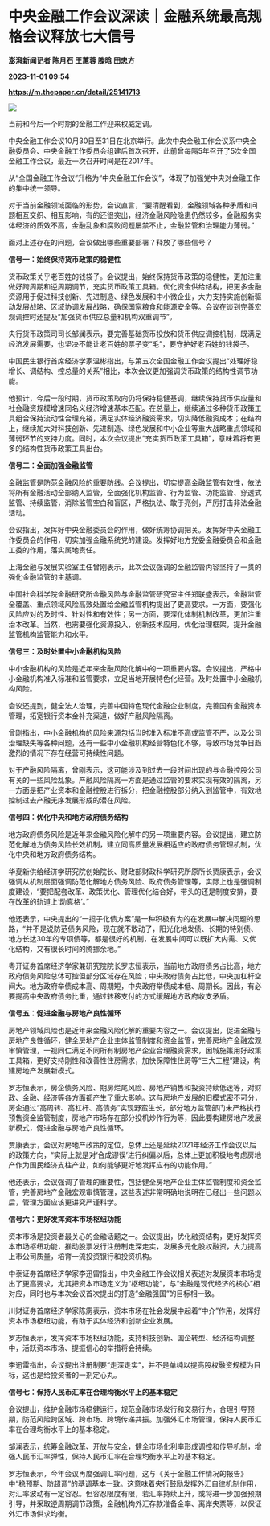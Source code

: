 # 中央金融工作会议深读｜金融系统最高规格会议释放七大信号
**澎湃新闻记者 陈月石 王蕙蓉 滕晗 田忠方**

**2023-11-01 09:54**

**https://m.thepaper.cn/detail/25141713**

![](https://imagecloud.thepaper.cn/thepaper/image/276/509/120.jpeg)

当前和今后一个时期的金融工作迎来权威定调。

中央金融工作会议10月30日至31日在北京举行。此次中央金融工作会议系中央金融委员会、中央金融工作委员会组建后首次召开，此前曾每隔5年召开了5次全国金融工作会议，最近一次召开时间是在2017年。

从“全国金融工作会议”升格为“中央金融工作会议”，体现了加强党中央对金融工作的集中统一领导。

对于当前金融领域面临的形势，会议直言，“要清醒看到，金融领域各种矛盾和问题相互交织、相互影响，有的还很突出，经济金融风险隐患仍然较多，金融服务实体经济的质效不高，金融乱象和腐败问题屡禁不止，金融监管和治理能力薄弱。”

面对上述存在的问题，会议做出哪些重要部署？释放了哪些信号？

**信号一：始终保持货币政策的稳健性**

货币政策关乎老百姓的钱袋子。会议提出，始终保持货币政策的稳健性，更加注重做好跨周期和逆周期调节，充实货币政策工具箱。优化资金供给结构，把更多金融资源用于促进科技创新、先进制造、绿色发展和中小微企业，大力支持实施创新驱动发展战略、区域协调发展战略，确保国家粮食和能源安全等。会议在谈到完善宏观调控时还提及“加强货币供应总量和机构双重调节”。

央行货币政策司司长邹澜表示，要完善基础货币投放和货币供应调控机制，既满足经济发展需要，也坚决不能让老百姓的票子变“毛”，要守护好老百姓的钱袋子。

中国民生银行首席经济学家温彬指出，与第五次全国金融工作会议提出“处理好稳增长、调结构、控总量的关系”相比，本次会议更加强调货币政策的结构性调节功能。

他预计，今后一段时期，货币政策取向仍将保持稳健基调，继续保持货币供应量和社会融资规模增速同名义经济增速基本匹配。在总量上，继续通过多种货币政策工具组合保持流动性合理充裕，满足实体经济融资需求，切实降低融资成本；在结构上，继续加大对科技创新、先进制造、绿色发展和中小企业等重大战略重点领域和薄弱环节的支持力度。同时，本次会议提出“充实货币政策工具箱”，意味着将有更多的结构性货币政策工具出台。

**信号二：全面加强金融监管**

金融监管是防范金融风险的重要防线。会议提出，切实提高金融监管有效性，依法将所有金融活动全部纳入监管，全面强化机构监管、行为监管、功能监管、穿透式监管、持续监管，消除监管空白和盲区，严格执法、敢于亮剑，严厉打击非法金融活动。

会议指出，发挥好中央金融委员会的作用，做好统筹协调把关。发挥好中央金融工作委员会的作用，切实加强金融系统党的建设。发挥好地方党委金融委员会和金融工委的作用，落实属地责任。

上海金融与发展实验室主任曾刚表示，此次会议强调的金融监管内容坚持了一贯的强化金融监管的主基调。

中国社会科学院金融研究所金融风险与金融监管研究室主任郑联盛表示，金融监管全覆盖、重点领域风险高效处置给金融监管机构提出了更高要求。一方面，要强化风险应对的及时性、针对性和有效性；另一方面，要深化体制机制改革，更加注重治本改革。当然，也需要强化资源投入，创新技术应用，优化治理框架，提升金融监管机构监管能力和水平。

**信号三：及时处置中小金融机构风险**

中小金融机构的风险是近年来金融风险化解中的一项重要内容。会议提出，严格中小金融机构准入标准和监管要求，立足当地开展特色化经营。及时处置中小金融机构风险。

会议还提到，健全法人治理，完善中国特色现代金融企业制度，完善国有金融资本管理，拓宽银行资本金补充渠道，做好产融风险隔离。

曾刚指出，中小金融机构的风险来源包括当时准入标准不高或监管不严，以及公司治理缺失等各种问题，还有一些中小金融机构经营特色化不够，导致市场竞争日趋激烈的情况下存在经营可持续性问题。

对于产融风险隔离，曾刚表示，这可能涉及到过去一段时间出现的与金融控股公司有关的一些风险乱象。产融风险隔离一方面是通过监管的要求实现有效的隔离，另一方面是把产业资本和金融控股进行拆分，把金融控股部分纳入到监管中，有效地控制过去产融无序发展形成的潜在风险。

**信号四：优化中央和地方政府债务结构**

地方政府债务风险是近年来金融风险化解中的另一项重要内容。会议提出，建立防范化解地方债务风险长效机制，建立同高质量发展相适应的政府债务管理机制，优化中央和地方政府债务结构。

华夏新供给经济学研究院创始院长、财政部财政科学研究所原所长贾康表示，会议强调从机制层面强调防范化解地方债务风险、政府债务管理等，实际上也是强调制度建设，“要把配套改革、政策优化、管理优化结合好，带头的还是制度安排，要在改革的轨道上‘动真格’。”

他还表示，中央提出的“一揽子化债方案”是一种积极有为的在发展中解决问题的思路，“并不是说防范债务风险，现在就不敢动了，阳光化地发债、长期的特别债、地方长达30年的专项债等，都是很好的机制，在发展中间可以既扩大内需、又优化结构，又有很长时间的腾挪余地。”

粤开证券首席经济学家兼研究院院长罗志恒表示，当前地方政府债务占比高，地方政府债务风险总体可控但部分区域存在风险；中央政府债务占比低，中央加杠杆空间大。地方政府举债成本高、周期短，中央政府举债成本低、周期长。因此，有必要提高中央政府债务比重，通过转移支付的方式缓解地方政府收支矛盾。

**信号五：促进金融与房地产良性循环**

房地产领域风险也是近年来金融风险化解的重要内容之一。会议提出，促进金融与房地产良性循环，健全房地产企业主体监管制度和资金监管，完善房地产金融宏观审慎管理，一视同仁满足不同所有制房地产企业合理融资需求，因城施策用好政策工具箱，更好支持刚性和改善性住房需求，加快保障性住房等“三大工程”建设，构建房地产发展新模式。

罗志恒表示，房企债务风险、期房烂尾风险、房地产销售和投资持续低迷等，对财政、金融、经济等各方面都产生了重大影响。这与房地产发展的旧模式密不可分，房企通过“高周转、高杠杆、高债务”实现野蛮生长，部分地方监管部门未严格执行预售资金监管制度，房地产市场存在部分投机炒作行为等，因此要构建房地产发展新模式，促进金融与房地产良性循环。

贾康表示，会议对房地产政策的定位，总体上还是延续2021年经济工作会议以后的政策方向，“实际上就是对‘合成谬误’进行纠偏以后，总体上更加积极地考虑房地产作为国民经济支柱产业，如何能够更好地发挥应有的功能作用。”

他还表示，会议强调了管理的重要性，包括健全房地产企业主体监管制度和资金监管，完善房地产金融宏观审慎管理，这些表述非常明确地说明在已经出一些问题以后，管理方面应该更讲究严谨科学。

**信号六：更好发挥资本市场枢纽功能**

资本市场是投资者最关心的金融话题之一。会议提出，优化融资结构，更好发挥资本市场枢纽功能，推动股票发行注册制走深走实，发展多元化股权融资，大力提高上市公司质量，培育一流投资银行和投资机构。

中泰证券首席经济学家李迅雷指出，中央金融工作会议相关表述对发展资本市场提出了更高要求，尤其把资本市场定义为“枢纽功能”，与“金融是现代经济的核心”相对应，同时也与本次会议首次提出的打造“金融强国”的目标相一致。

川财证券首席经济学家陈雳表示，资本市场在社会发展中起着“中介”作用，发挥好资本市场枢纽功能，有助于实体经济和创新企业发展。

罗志恒表示，发挥资本市场枢纽功能，支持科技创新、国企转型、经济结构调整中，活跃资本市场、提振信心的举措将会持续。

李迅雷指出，会议提出注册制要“走深走实”，并不是单纯以提高股权融资规模为目标，这也是给投资者的一剂定心丸。

**信号七：保持人民币汇率在合理均衡水平上的基本稳定**

会议提出，维护金融市场稳健运行，规范金融市场发行和交易行为，合理引导预期，防范风险跨区域、跨市场、跨境传递共振。加强外汇市场管理，保持人民币汇率在合理均衡水平上的基本稳定。

邹澜表示，统筹金融改革、开放与安全，健全市场化利率形成调控和传导机制，增强人民币汇率弹性，保持人民币汇率在合理均衡水平上的基本稳定。

罗志恒表示，今年会议再度强调汇率问题，这与《关于金融工作情况的报告》中“稳预期、防超调”的基调基本一致。这意味着央行鼓励发挥外汇自律机制作用，对汇率波动有一定容忍。但容忍限度有限，若汇率持续上升，或将进一步加强预期引导，并采取逆周期调节政策，金融机构外汇存款准备金率、离岸央票等，以保证外汇市场供求均衡。